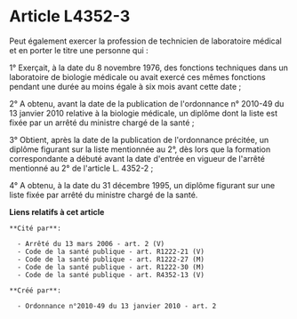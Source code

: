 # Article L4352-3

Peut également exercer la profession de technicien de laboratoire médical et en porter le titre une personne qui : 

1° Exerçait, à la date du 8 novembre 1976, des fonctions techniques dans un laboratoire de biologie médicale ou avait exercé
ces mêmes fonctions pendant une durée au moins égale à six mois avant cette date ; 

2° A obtenu, avant la date de la publication de l'ordonnance n° 2010-49 du 13 janvier 2010 relative à la biologie médicale,
un diplôme dont la liste est fixée par un arrêté du ministre chargé de la santé ; 

3° Obtient, après la date de la publication de l'ordonnance précitée, un diplôme figurant sur la liste mentionnée au 2°, dès
lors que la formation correspondante a débuté avant la date d'entrée en vigueur de l'arrêté mentionné au 2° de l'article L.
4352-2 ; 

4° A obtenu, à la date du 31 décembre 1995, un diplôme figurant sur une liste fixée par arrêté du ministre chargé de la
santé.

**Liens relatifs à cet article**

	**Cité par**:

	  - Arrêté du 13 mars 2006 - art. 2 (V)
	  - Code de la santé publique - art. R1222-21 (V)
	  - Code de la santé publique - art. R1222-27 (M)
	  - Code de la santé publique - art. R1222-30 (M)
	  - Code de la santé publique - art. R4352-13 (V)

	**Créé par**:

	  - Ordonnance n°2010-49 du 13 janvier 2010 - art. 2
